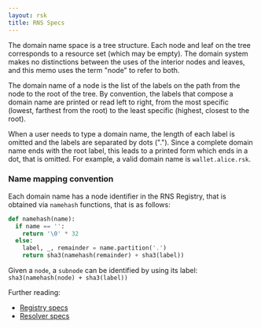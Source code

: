 ```yaml
---
layout: rsk
title: RNS Specs
---
```


The domain name space is a tree structure. Each node and leaf on the tree corresponds to a resource set (which may be empty). The domain system makes no distinctions between the uses of the interior nodes and leaves, and this memo uses the term "node" to refer to both.

The domain name of a node is the list of the labels on the path from the node to the root of the tree.  By convention, the labels that compose a domain name are printed or read left to right, from the most specific (lowest, farthest from the root) to the least specific (highest, closest to the root).

When a user needs to type a domain name, the length of each label is omitted and the labels are separated by dots (".").  Since a complete domain name ends with the root label, this leads to a printed form which ends in a dot, that is omitted. For example, a valid domain name is `wallet.alice.rsk`.

### Name mapping convention

Each domain name has a node identifier in the RNS Registry, that is obtained via `namehash` functions, that is as follows:

```py
def namehash(name):
  if name == '':
    return '\0' * 32
  else:
    label, _, remainder = name.partition('.')
    return sha3(namehash(remainder) + sha3(label))
```

Given a `node`, a `subnode` can be identified by using its label: `sha3(namehash(node) + sha3(label))`

Further reading:
- [Registry specs](registry)
- [Resolver specs](resolvers)
